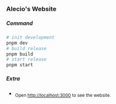 ### Alecio's Website

##### Command
  ```bash
  # init development 
  pnpm dev
  # build release
  pnpm build
  # start release
  pnpm start
  ```

##### Extra
- <sub>Open [http://localhost:3000](http://localhost:3000) to see the website.</sub>